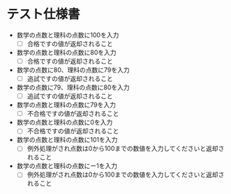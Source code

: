 # テスト仕様書

- 数学の点数と理科の点数に100を入力
    - [ ] 合格ですの値が返却されること
- 数学の点数と理科の点数に80を入力
    - [ ] 合格ですの値が返却されること
- 数学の点数に80、理科の点数に79を入力
    - [ ] 追試ですの値が返却されること
- 数学の点数に79、理科の点数に80を入力
    - [ ] 追試ですの値が返却されること
- 数学の点数と理科の点数に79を入力
    - [ ] 不合格ですの値が返却されること
- 数学の点数と理科の点数に0を入力
    - [ ] 不合格ですの値が返却されること
- 数学の点数と理科の点数に101を入力
    - [ ] 例外処理がされ点数は0から100までの数値を入力してくださいと返却されること
- 数学の点数と理科の点数にー1を入力
    - [ ] 例外処理がされ点数は0から100までの数値を入力してくださいと返却されること